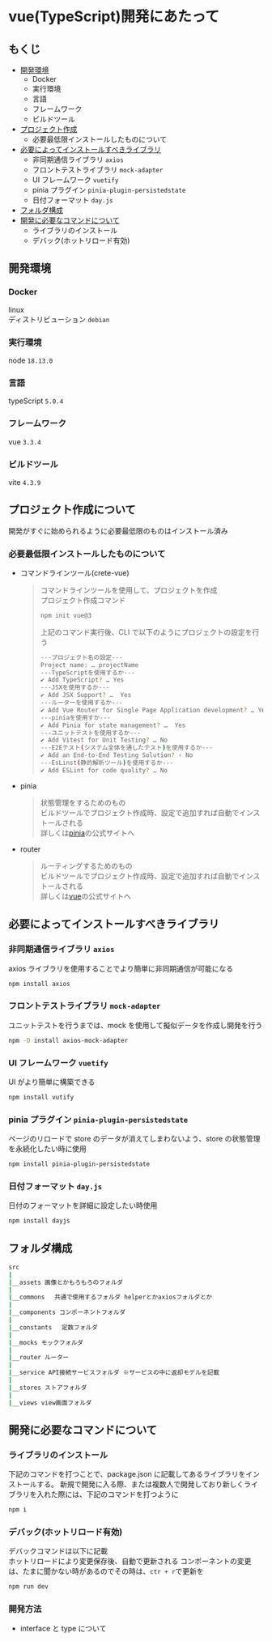 # vue(TypeScript)開発にあたって

## もくじ

- [開発環境](#開発環境)
  - Docker
  - 実行環境
  - 言語
  - フレームワーク
  - ビルドツール
- [プロジェクト作成](#プロジェクト作成について)
  - 必要最低限インストールしたものについて
- [必要によってインストールすべきライブラリ](#必要によってインストールすべきライブラリ)
  - 非同期通信ライブラリ `axios`
  - フロントテストライブラリ `mock-adapter`
  - UI フレームワーク `vuetify`
  - pinia プラグイン `pinia-plugin-persistedstate`
  - 日付フォーマット `day.js`
- [フォルダ構成](#フォルダ構成)
- [開発に必要なコマンドについて](#開発に必要なコマンドについて)
  - ライブラリのインストール
  - デバック(ホットリロード有効)

## 開発環境

### Docker

linux  
ディストリビューション `debian`

### 実行環境

node `18.13.0`

### 言語

typeScript `5.0.4`

### フレームワーク

vue `3.3.4`

### ビルドツール

vite `4.3.9`

## プロジェクト作成について

開発がすぐに始められるように必要最低限のものはインストール済み

### 必要最低限インストールしたものについて

- コマンドラインツール(crete-vue)
  > コマンドラインツールを使用して、プロジェクトを作成  
  > プロジェクト作成コマンド
  >
  > ```bash
  > npm init vue@3
  > ```
  >
  > 上記のコマンド実行後、CLI で以下のようにプロジェクトの設定を行う
  >
  > ```bash
  > ---プロジェクト名の設定---
  > Project name: … projectName
  > ---TypeScriptを使用するか---
  > ✔ Add TypeScript? … Yes
  > ---JSXを使用するか---
  > ✔ Add JSX Support? …  Yes
  > ---ルーターを使用するか---
  > ✔ Add Vue Router for Single Page Application development? … Yes
  > ---piniaを使用すか---
  > ✔ Add Pinia for state management? …  Yes
  > ---ユニットテストを使用するか---
  > ✔ Add Vitest for Unit Testing? … No
  > ---E2Eテスト(システム全体を通したテスト)を使用するか---
  > ✔ Add an End-to-End Testing Solution? › No
  > ---EsLinst(静的解析ツール)を使用するか---
  > ✔ Add ESLint for code quality? … No
  > ```
- pinia
  > 状態管理をするためのもの  
  > ビルドツールでプロジェクト作成時、設定で追加すれば自動でインストールされる  
  > 詳しくは[pinia](https://pinia.vuejs.org/core-concepts/)の公式サイトへ
- router
  > ルーティングするためのもの  
  > ビルドツールでプロジェクト作成時、設定で追加すれば自動でインストールされる  
  > 詳しくは[vue](https://router.vuejs.org/guide/)の公式サイトへ

## 必要によってインストールすべきライブラリ

### 非同期通信ライブラリ `axios`

axios ライブラリを使用することでより簡単に非同期通信が可能になる

```bash
npm install axios
```

### フロントテストライブラリ `mock-adapter`

ユニットテストを行うまでは、mock を使用して擬似データを作成し開発を行う

```bash
npm -D install axios-mock-adapter
```

### UI フレームワーク `vuetify`

UI がより簡単に構築できる

```bash
npm install vutify
```

### pinia プラグイン `pinia-plugin-persistedstate`

ページのリロードで store のデータが消えてしまわないよう、store の状態管理を永続化したい時に使用

```bash
npm install pinia-plugin-persistedstate
```

### 日付フォーマット `day.js`

日付のフォーマットを詳細に設定したい時使用

```bash
npm install dayjs
```

## フォルダ構成

```bash
src
|
|__assets 画像とかもろもろのフォルダ
|
|__commons 　共通で使用するフォルダ helperとかaxiosフォルダとか
|
|__components コンポーネントフォルダ
|
|__constants 　定数フォルダ
|
|__mocks モックフォルダ
|
|__router ルーター
|
|__service API接続サービスフォルダ ※サービスの中に返却モデルを記載
|
|__stores ストアフォルダ
|
|__views view画面フォルダ
```

## 開発に必要なコマンドについて

### ライブラリのインストール

下記のコマンドを打つことで、package.json に記載してあるライブラリをインストールする。
新規で開発に入る際、または複数人で開発しており新しくライブラリを入れた際には、下記のコマンドを打つように

```bash
npm i
```

### デバック(ホットリロード有効)

デバックコマンドは以下に記載  
ホットリロードにより変更保存後、自動で更新される
コンポーネントの変更は、たまに聞かない時があるのでその時は、`ctr + r`で更新を

```bash
npm run dev
```

### 開発方法

- interface と type について
